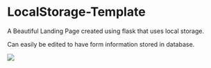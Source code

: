 # LocalStorage-Template
A Beautiful Landing Page created using flask that uses local storage. 

Can easily be edited to have form information stored in database. 

<img src="https://imgur.com/gallery/sDWBFgh">
